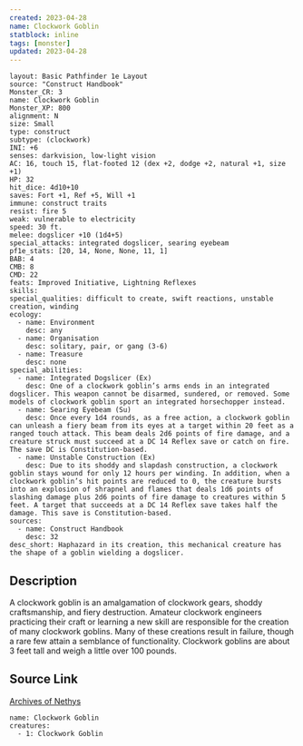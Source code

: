 ```yaml
---
created: 2023-04-28
name: Clockwork Goblin
statblock: inline
tags: [monster]
updated: 2023-04-28
---
```

```statblock
layout: Basic Pathfinder 1e Layout
source: "Construct Handbook"
Monster_CR: 3
name: Clockwork Goblin
Monster_XP: 800
alignment: N
size: Small
type: construct
subtype: (clockwork)
INI: +6
senses: darkvision, low-light vision
AC: 16, touch 15, flat-footed 12 (dex +2, dodge +2, natural +1, size +1)
HP: 32
hit_dice: 4d10+10
saves: Fort +1, Ref +5, Will +1
immune: construct traits
resist: fire 5
weak: vulnerable to electricity
speed: 30 ft.
melee: dogslicer +10 (1d4+5)
special_attacks: integrated dogslicer, searing eyebeam
pf1e_stats: [20, 14, None, None, 11, 1]
BAB: 4
CMB: 8
CMD: 22
feats: Improved Initiative, Lightning Reflexes
skills: 
special_qualities: difficult to create, swift reactions, unstable creation, winding
ecology:
  - name: Environment
    desc: any
  - name: Organisation
    desc: solitary, pair, or gang (3-6)
  - name: Treasure
    desc: none
special_abilities:
  - name: Integrated Dogslicer (Ex)
    desc: One of a clockwork goblin’s arms ends in an integrated dogslicer. This weapon cannot be disarmed, sundered, or removed. Some models of clockwork goblin sport an integrated horsechopper instead.
  - name: Searing Eyebeam (Su)
    desc: Once every 1d4 rounds, as a free action, a clockwork goblin can unleash a fiery beam from its eyes at a target within 20 feet as a ranged touch attack. This beam deals 2d6 points of fire damage, and a creature struck must succeed at a DC 14 Reflex save or catch on fire. The save DC is Constitution-based.
  - name: Unstable Construction (Ex)
    desc: Due to its shoddy and slapdash construction, a clockwork goblin stays wound for only 12 hours per winding. In addition, when a clockwork goblin’s hit points are reduced to 0, the creature bursts into an explosion of shrapnel and flames that deals 1d6 points of slashing damage plus 2d6 points of fire damage to creatures within 5 feet. A target that succeeds at a DC 14 Reflex save takes half the damage. This save is Constitution-based.
sources:
  - name: Construct Handbook
    desc: 32
desc_short: Haphazard in its creation, this mechanical creature has the shape of a goblin wielding a dogslicer.
```
## Description
A clockwork goblin is an amalgamation of clockwork gears, shoddy craftsmanship, and fiery destruction. Amateur clockwork engineers practicing their craft or learning a new skill are responsible for the creation of many clockwork goblins. Many of these creations result in failure, though a rare few attain a semblance of functionality. Clockwork goblins are about 3 feet tall and weigh a little over 100 pounds.
## Source Link
[Archives of Nethys](https://aonprd.com/MonsterDisplay.aspx?ItemName=Clockwork%20Goblin)
```encounter-table
name: Clockwork Goblin
creatures:
  - 1: Clockwork Goblin
```
